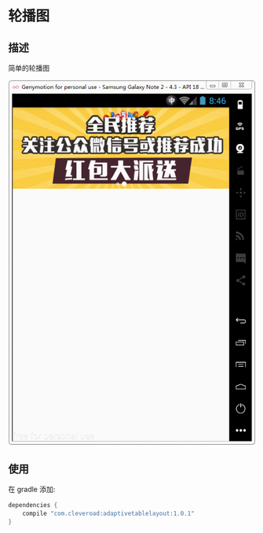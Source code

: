 # 轮播图

## 描述

简单的轮播图

![Demo image](/images/demo.gif)

## 使用

在 gradle 添加: 
```groovy
dependencies {
    compile "com.cleveroad:adaptivetablelayout:1.0.1"
}
```
